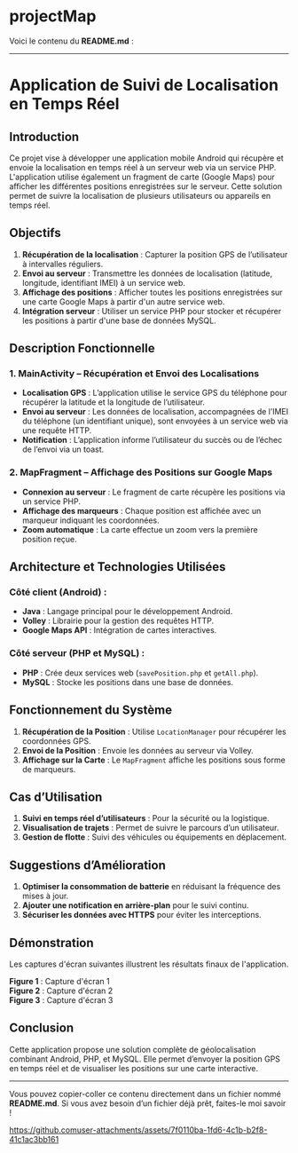 # projectMap
Voici le contenu du **README.md** :

---

# Application de Suivi de Localisation en Temps Réel

## Introduction  
Ce projet vise à développer une application mobile Android qui récupère et envoie la localisation en temps réel à un serveur web via un service PHP. L'application utilise également un fragment de carte (Google Maps) pour afficher les différentes positions enregistrées sur le serveur. Cette solution permet de suivre la localisation de plusieurs utilisateurs ou appareils en temps réel.

## Objectifs  
1. **Récupération de la localisation** : Capturer la position GPS de l’utilisateur à intervalles réguliers.  
2. **Envoi au serveur** : Transmettre les données de localisation (latitude, longitude, identifiant IMEI) à un service web.  
3. **Affichage des positions** : Afficher toutes les positions enregistrées sur une carte Google Maps à partir d'un autre service web.  
4. **Intégration serveur** : Utiliser un service PHP pour stocker et récupérer les positions à partir d'une base de données MySQL.  

## Description Fonctionnelle  
### 1. MainActivity – Récupération et Envoi des Localisations  
- **Localisation GPS** : L’application utilise le service GPS du téléphone pour récupérer la latitude et la longitude de l’utilisateur.  
- **Envoi au serveur** : Les données de localisation, accompagnées de l’IMEI du téléphone (un identifiant unique), sont envoyées à un service web via une requête HTTP.  
- **Notification** : L’application informe l’utilisateur du succès ou de l’échec de l’envoi via un toast.

### 2. MapFragment – Affichage des Positions sur Google Maps  
- **Connexion au serveur** : Le fragment de carte récupère les positions via un service PHP.  
- **Affichage des marqueurs** : Chaque position est affichée avec un marqueur indiquant les coordonnées.  
- **Zoom automatique** : La carte effectue un zoom vers la première position reçue.

## Architecture et Technologies Utilisées  
### Côté client (Android) :  
- **Java** : Langage principal pour le développement Android.  
- **Volley** : Librairie pour la gestion des requêtes HTTP.  
- **Google Maps API** : Intégration de cartes interactives.

### Côté serveur (PHP et MySQL) :  
- **PHP** : Crée deux services web (`savePosition.php` et `getAll.php`).  
- **MySQL** : Stocke les positions dans une base de données.

## Fonctionnement du Système  
1. **Récupération de la Position** : Utilise `LocationManager` pour récupérer les coordonnées GPS.  
2. **Envoi de la Position** : Envoie les données au serveur via Volley.  
3. **Affichage sur la Carte** : Le `MapFragment` affiche les positions sous forme de marqueurs.

## Cas d’Utilisation  
1. **Suivi en temps réel d’utilisateurs** : Pour la sécurité ou la logistique.  
2. **Visualisation de trajets** : Permet de suivre le parcours d’un utilisateur.  
3. **Gestion de flotte** : Suivi des véhicules ou équipements en déplacement.

## Suggestions d’Amélioration  
1. **Optimiser la consommation de batterie** en réduisant la fréquence des mises à jour.  
2. **Ajouter une notification en arrière-plan** pour le suivi continu.  
3. **Sécuriser les données avec HTTPS** pour éviter les interceptions.

## Démonstration  
Les captures d'écran suivantes illustrent les résultats finaux de l'application.

**Figure 1** : Capture d'écran 1  
**Figure 2** : Capture d'écran 2  
**Figure 3** : Capture d'écran 3

## Conclusion  
Cette application propose une solution complète de géolocalisation combinant Android, PHP, et MySQL. Elle permet d’envoyer la position GPS en temps réel et de visualiser les positions sur une carte interactive.

---

Vous pouvez copier-coller ce contenu directement dans un fichier nommé **README.md**. Si vous avez besoin d’un fichier déjà prêt, faites-le moi savoir !

https://github.comuser-attachments/assets/7f0110ba-1fd6-4c1b-b2f8-41c1ac3bb161
